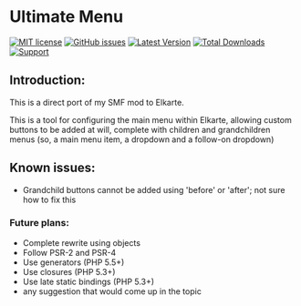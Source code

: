 # Ultimate Menu
[![MIT license](http://img.shields.io/badge/license-MIT-009999.svg)](http://opensource.org/licenses/MIT)
[![GitHub issues](https://img.shields.io/github/issues/live627/elk-um.svg)](https://github.com/live627/elk-um/issues)
[![Latest Version](https://img.shields.io/github/release/live627/elk-um.svg)](https://github.com/live627/elk-um/releases)
[![Total Downloads](https://img.shields.io/github/downloads/live627/elk-um/total.svg)](https://github.com/live627/elk-um/releases)
[![Support](https://supporter.60devs.com/api/b/axlsj1o8o0amepfrr5eqlcjza)](https://supporter.60devs.com/give/axlsj1o8o0amepfrr5eqlcjza)
## Introduction:
This is a direct port of my SMF mod to Elkarte.

This is a tool for configuring the main menu within Elkarte, allowing custom buttons to be added at will, complete with children and grandchildren menus (so, a main menu item, a dropdown and a follow-on dropdown)

## Known issues:
-  Grandchild buttons cannot be added using 'before' or 'after'; not sure how to fix this

### Future plans:
-  Complete rewrite using objects
-  Follow PSR-2 and PSR-4
-  Use generators (PHP 5.5+)
-  Use closures (PHP 5.3+)
-  Use late static bindings (PHP 5.3+)
-  any suggestion that would come up in the topic
